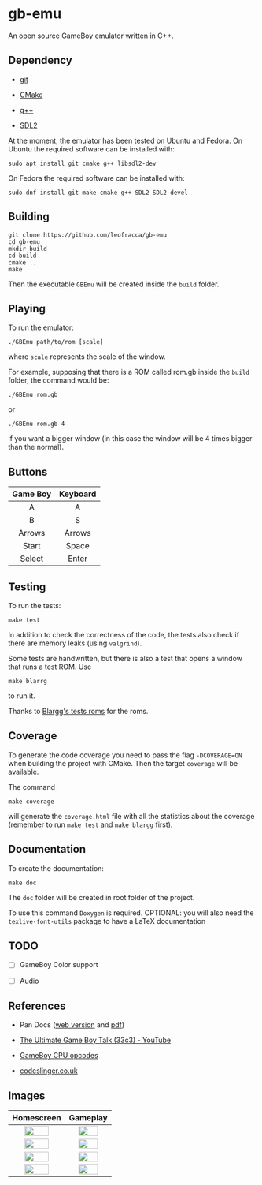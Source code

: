 # gb-emu

An open source GameBoy emulator written in C++.

## Dependency

- [git](https://git-scm.com/)

- [CMake](https://cmake.org/)

- [g++](https://gcc.gnu.org/)

- [SDL2](https://www.libsdl.org/)

At the moment, the emulator has been tested on Ubuntu and Fedora. On Ubuntu the required software can be installed with:

```shell
sudo apt install git cmake g++ libsdl2-dev
```

On Fedora the required software can be installed with:

```shell
sudo dnf install git make cmake g++ SDL2 SDL2-devel
```

## Building

```shell
git clone https://github.com/leofracca/gb-emu
cd gb-emu
mkdir build
cd build
cmake ..
make
```

Then the executable `GBEmu` will be created inside the `build` folder.

## Playing

To run the emulator:

```shell
./GBEmu path/to/rom [scale]
```

where `scale` represents the scale of the window.

For example, supposing that there is a ROM called rom.gb inside the `build` folder, the command would be:

```shell
./GBEmu rom.gb
```

or

```shell
./GBEmu rom.gb 4
```

if you want a bigger window (in this case the window will be 4 times bigger than the normal).

## Buttons

| Game Boy | Keyboard |
|:--------:|:--------:|
| A        | A        |
| B        | S        |
| Arrows   | Arrows   |
| Start    | Space    |
| Select   | Enter    |

## Testing

To run the tests:

```shell
make test
```

In addition to check the correctness of the code, the tests also check if there are memory leaks (using `valgrind`).

Some tests are handwritten, but there is also a test that opens a window that runs a test ROM. Use

```shell
make blarrg
```

to run it.

Thanks to [Blargg's tests roms](https://github.com/retrio/gb-test-roms) for the roms.

## Coverage

To generate the code coverage you need to pass the flag `-DCOVERAGE=ON` when building the project with CMake. Then the target `coverage` will be available.

The command

```shell
make coverage
```

will generate the `coverage.html` file with all the statistics about the coverage (remember to run `make test` and `make blargg` first).

## Documentation

To create the documentation:

```shell
make doc
```

The `doc` folder will be created in root folder of the project.

To use this command `Doxygen` is required. OPTIONAL: you will also need the `texlive-font-utils` package to have a LaTeX documentation

## TODO

- [ ] GameBoy Color support

- [ ] Audio

## References

- Pan Docs ([web version](https://gbdev.io/pandocs/) and [pdf](PanDocs/GB.pdf))

- [The Ultimate Game Boy Talk (33c3) - YouTube](https://www.youtube.com/watch?v=HyzD8pNlpwI)

- [GameBoy CPU opcodes](https://www.pastraiser.com/cpu/gameboy/gameboy_opcodes.html)

- [codeslinger.co.uk](http://www.codeslinger.co.uk/pages/projects/gameboy.html)

## Images

| Homescreen                                                                                          | Gameplay                                                                                      |
|:---------------------------------------------------------------------------------------------------:|:---------------------------------------------------------------------------------------------:|
| <img src='https://github.com/leofracca/gb-emu/blob/main/images/poke_homescreen.png' width='70%'/>   | <img src='https://github.com/leofracca/gb-emu/blob/main/images/poke_play.png' width='70%'/>   |
| <img src='https://github.com/leofracca/gb-emu/blob/main/images/zelda_homescreen.png' width='70%'/>  | <img src='https://github.com/leofracca/gb-emu/blob/main/images/zelda_play.png' width='70%'/>  |
| <img src='https://github.com/leofracca/gb-emu/blob/main/images/tetris_homescreen.png' width='70%'/> | <img src='https://github.com/leofracca/gb-emu/blob/main/images/tetris_play.png' width='70%'/> |
| <img src='https://github.com/leofracca/gb-emu/blob/main/images/pacman_homescreen.png' width='70%'/> | <img src='https://github.com/leofracca/gb-emu/blob/main/images/pacman_play.png' width='70%'/> |
